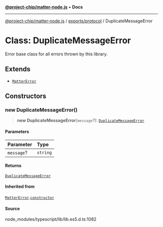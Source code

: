 [**@project-chip/matter-node.js**](../../../README.md) • **Docs**

***

[@project-chip/matter-node.js](../../../modules.md) / [exports/protocol](../README.md) / DuplicateMessageError

# Class: DuplicateMessageError

Error base class for all errors thrown by this library.

## Extends

- [`MatterError`](../../common/classes/MatterError.md)

## Constructors

### new DuplicateMessageError()

> **new DuplicateMessageError**(`message`?): [`DuplicateMessageError`](DuplicateMessageError.md)

#### Parameters

| Parameter | Type |
| :------ | :------ |
| `message`? | `string` |

#### Returns

[`DuplicateMessageError`](DuplicateMessageError.md)

#### Inherited from

[`MatterError`](../../common/classes/MatterError.md).[`constructor`](../../common/classes/MatterError.md#constructors)

#### Source

node\_modules/typescript/lib/lib.es5.d.ts:1082
